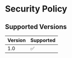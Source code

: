 # Security Policy

## Supported Versions

| Version | Supported          |
| ------- | ------------------ |
| 1.0     | :white_check_mark: |



